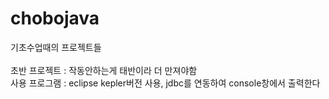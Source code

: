 # chobojava
기초수업때의 프로젝트들<br>
<br>
초반 프로젝트 : 작동안하는게 태반이라 더 만져야함<br>
사용 프로그램 : eclipse kepler버전 사용, jdbc를 연동하여 console창에서 출력한다


